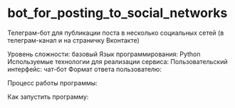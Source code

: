 # bot_for_posting_to_social_networks
Телеграм-бот для публикации поста в несколько социальных сетей (в телеграм-канал и на страничку Вконтакте)

Уровень сложности: базовый
Язык программирования: Python
Используемые технологии для реализации сервиса:
Пользовательский интерфейс: чат-бот
Формат ответа пользователю: 

Процесс работы программы:

Как запустить программу:
